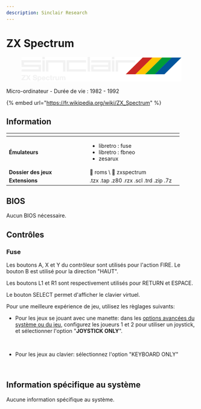 ```yaml
---
description: Sinclair Research
---
```


# ZX Spectrum

<div align="left">

<figure><img src="https://raw.githubusercontent.com/fabricecaruso/es-theme-carbon/52ff37c9e265587d006945a2ba695b5a962b3a3d/art/logos/zxspectrum.svg" alt=""><figcaption></figcaption></figure>

</div>

Micro-ordinateur - Durée de vie : 1982 - 1992

{% embed url="https://fr.wikipedia.org/wiki/ZX_Spectrum" %}

## Information

<table data-header-hidden><thead><tr><th width="200"></th><th></th><th data-hidden></th></tr></thead><tbody><tr><td><strong>Émulateurs</strong></td><td><ul><li>libretro : fuse</li><li>libretro : fbneo</li><li>zesarux</li></ul></td><td></td></tr><tr><td><strong>Dossier des jeux</strong></td><td><span data-gb-custom-inline data-tag="emoji" data-code="1f4c1">📁</span> roms \ <span data-gb-custom-inline data-tag="emoji" data-code="1f4c2">📂</span> zxspectrum</td><td></td></tr><tr><td><strong>Extensions</strong></td><td>.tzx .tap .z80 .rzx .scl .trd .zip .7z</td><td></td></tr></tbody></table>

## BIOS

Aucun BIOS nécessaire.

## Contrôles

### Fuse

Les boutons A, X et Y du contrôleur sont utilisés pour l'action FIRE. Le bouton B est utilisé pour la direction "HAUT".

Les boutons L1 et R1 sont respectivement utilisés pour RETURN et ESPACE.&#x20;

Le bouton SELECT permet d'afficher le clavier virtuel.

Pour une meilleure expérience de jeu, utilisez les règlages suivants:

* Pour les jeux se jouant avec une manette: dans les [options avancées du système ou du jeu](../../../../navigation/view-options.md#configuration-avancee-du-systeme), configurez les joueurs 1 et 2 pour utiliser un joystick, et sélectionner l'option "**JOYSTICK ONLY**".&#x20;

<div align="left">

<figure><img src="https://i.imgur.com/jcvR7EB.png" alt=""><figcaption></figcaption></figure>

</div>

* Pour les jeux au clavier: sélectionnez l'option "KEYBOARD ONLY"

<div align="left">

<figure><img src="https://i.imgur.com/E0ljqDh.png" alt=""><figcaption></figcaption></figure>

</div>

## Information spécifique au système

Aucune information spécifique au système.
